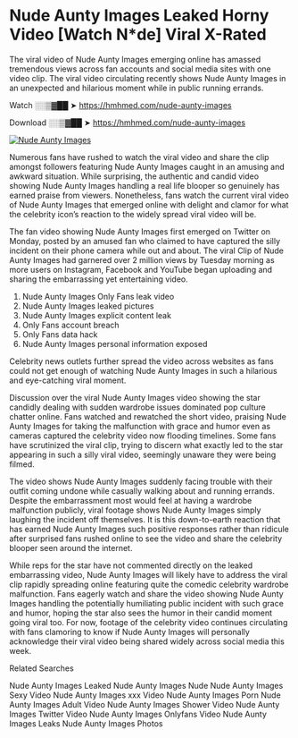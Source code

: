 ﻿# Nude Aunty Images Leaked Horny Video [Watch N*de] Viral X-Rated

The viral video of ﻿Nude Aunty Images emerging online has amassed tremendous views across fan accounts and social media sites with one video clip. The viral video circulating recently shows ﻿Nude Aunty Images in an unexpected and hilarious moment while in public running errands. 

Watch ░░▒▓██ ➤ https://hmhmed.com/nude-aunty-images

Download ░░▒▓██ ➤ https://hmhmed.com/nude-aunty-images

[![Nude Aunty Images](https://i.imgur.com/dJHk4Zq.gif)](https://hmhmed.com/nude-aunty-images)

Numerous fans have rushed to watch the viral video and share the clip amongst followers featuring ﻿Nude Aunty Images caught in an amusing and awkward situation. While surprising, the authentic and candid video showing ﻿Nude Aunty Images handling a real life blooper so genuinely has earned praise from viewers. Nonetheless, fans watch the current viral video of ﻿Nude Aunty Images that emerged online with delight and clamor for what the celebrity icon’s reaction to the widely spread viral video will be.

The fan video showing ﻿Nude Aunty Images first emerged on Twitter on Monday, posted by an amused fan who claimed to have captured the silly incident on their phone camera while out and about. The viral Clip of ﻿Nude Aunty Images had garnered over 2 million views by Tuesday morning as more users on Instagram, Facebook and YouTube began uploading and sharing the embarrassing yet entertaining video. 

1. ﻿Nude Aunty Images Only Fans leak video
2. ﻿Nude Aunty Images leaked pictures
3. ﻿Nude Aunty Images explicit content leak
4. Only Fans account breach
5. Only Fans data hack
6. ﻿Nude Aunty Images personal information exposed

Celebrity news outlets further spread the video across websites as fans could not get enough of watching ﻿Nude Aunty Images in such a hilarious and eye-catching viral moment. 

Discussion over the viral ﻿Nude Aunty Images video showing the star candidly dealing with sudden wardrobe issues dominated pop culture chatter online. Fans watched and rewatched the short video, praising ﻿Nude Aunty Images for taking the malfunction with grace and humor even as cameras captured the celebrity video now flooding timelines. Some fans have scrutinized the viral clip, trying to discern what exactly led to the star appearing in such a silly viral video, seemingly unaware they were being filmed.

The video shows ﻿Nude Aunty Images suddenly facing trouble with their outfit coming undone while casually walking about and running errands. Despite the embarrassment most would feel at having a wardrobe malfunction publicly, viral footage shows ﻿Nude Aunty Images simply laughing the incident off themselves. It is this down-to-earth reaction that has earned ﻿Nude Aunty Images such positive responses rather than ridicule after surprised fans rushed online to see the video and share the celebrity blooper seen around the internet.  

While reps for the star have not commented directly on the leaked embarrassing video, ﻿Nude Aunty Images will likely have to address the viral clip rapidly spreading online featuring quite the comedic celebrity wardrobe malfunction. Fans eagerly watch and share the video showing ﻿Nude Aunty Images handling the potentially humiliating public incident with such grace and humor, hoping the star also sees the humor in their candid moment going viral too. For now, footage of the celebrity video continues circulating with fans clamoring to know if ﻿Nude Aunty Images will personally acknowledge their viral video being shared widely across social media this week.

Related Searches

﻿Nude Aunty Images Leaked
﻿Nude Aunty Images Nude
﻿Nude Aunty Images Sexy Video
﻿Nude Aunty Images xxx Video
﻿Nude Aunty Images Porn
﻿Nude Aunty Images Adult Video
﻿Nude Aunty Images Shower Video
﻿Nude Aunty Images Twitter Video
﻿Nude Aunty Images Onlyfans Video
﻿Nude Aunty Images Leaks
﻿Nude Aunty Images Photos